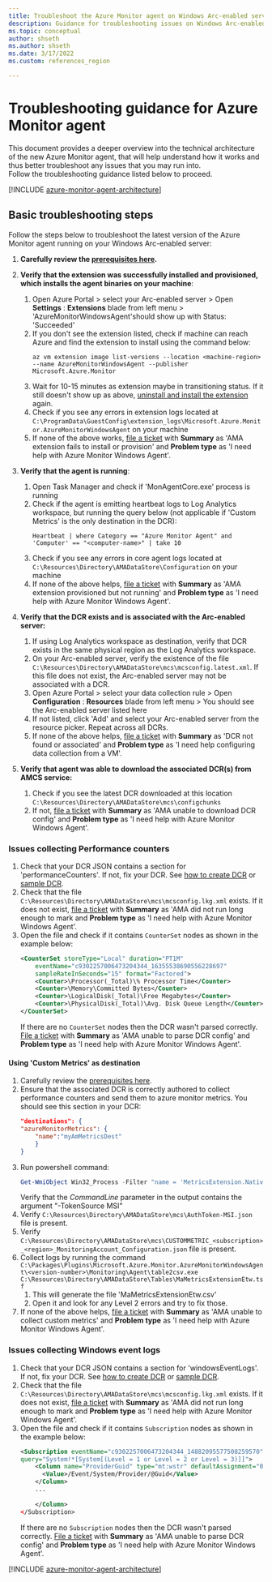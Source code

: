 ```yaml
---
title: Troubleshoot the Azure Monitor agent on Windows Arc-enabled server
description: Guidance for troubleshooting issues on Windows Arc-enabled server with Azure Monitor agent and Data Collection Rules.
ms.topic: conceptual
author: shseth
ms.author: shseth
ms.date: 3/17/2022
ms.custom: references_region

---
```


# Troubleshooting guidance for Azure Monitor agent
This document provides a deeper overview into the technical architecture of the new Azure Monitor agent, that will help understand how it works and thus better troubleshoot any issues that you may run into.  
Follow the troubleshooting guidance listed below to proceed.

[!INCLUDE [azure-monitor-agent-architecture](../../../includes/azure-monitor-agent/azure-monitor-agent-architecture-include.md)]


## Basic troubleshooting steps 
Follow the steps below to troubleshoot the latest version of the Azure Monitor agent running on your Windows Arc-enabled server:

1. **Carefully review the [prerequisites here](./azure-monitor-agent-manage.md#prerequisites).**  

2. **Verify that the extension was successfully installed and provisioned, which installs the agent binaries on your machine**:  
	1. Open Azure Portal > select your Arc-enabled server > Open **Settings** : **Extensions** blade from left menu > 'AzureMonitorWindowsAgent'should show up with Status: 'Succeeded'  
	2. If you don't see the extension listed, check if machine can reach Azure and find the extension to install using the command below:  
		```azurecli
		az vm extension image list-versions --location <machine-region> --name AzureMonitorWindowsAgent --publisher Microsoft.Azure.Monitor
		```  
	3. Wait for 10-15 minutes as extension maybe in transitioning status. If it still doesn't show up as above, [uninstall and install the extension](./azure-monitor-agent-manage.md) again.   
	4. Check if you see any errors in extension logs located at `C:\ProgramData\GuestConfig\extension_logs\Microsoft.Azure.Monitor.AzureMonitorWindowsAgent` on your machine  
	5. If none of the above works, [file a ticket](#file-a-ticket) with **Summary** as 'AMA extension fails to install or provision' and **Problem type** as 'I need help with Azure Monitor Windows Agent'.  
	
3. **Verify that the agent is running**:  
	1. Open Task Manager and check if 'MonAgentCore.exe' process is running  
	2. Check if the agent is emitting heartbeat logs to Log Analytics workspace, but running the query below (not applicable if 'Custom Metrics' is the only destination in the DCR):
		```Kusto
		Heartbeat | where Category == "Azure Monitor Agent" and 'Computer' == "<computer-name>" | take 10
		```	
	3. Check if you see any errors in core agent logs located at `C:\Resources\Directory\AMADataStore\Configuration` on your machine  
	4. If none of the above helps, [file a ticket](#file-a-ticket) with **Summary** as 'AMA extension provisioned but not running' and **Problem type** as 'I need help with Azure Monitor Windows Agent'.   
	
4. **Verify that the DCR exists and is associated with the Arc-enabled server:**  
	1. If using Log Analytics workspace as destination, verify that DCR exists in the same physical region as the Log Analytics workspace.  
	2. On your Arc-enabled server, verify the existence of the file `C:\Resources\Directory\AMADataStore\mcs\mcsconfig.latest.xml`. If this file does not exist, the Arc-enabled server may not be associated with a DCR. 
	3. Open Azure Portal > select your data collection rule > Open **Configuration** : **Resources** blade from left menu > You should see the Arc-enabled server listed here  
	4. If not listed, click 'Add' and select your Arc-enabled server from the resource picker. Repeat across all DCRs.
	5. If none of the above helps, [file a ticket](#file-a-ticket) with **Summary** as 'DCR not found or associated' and **Problem type** as 'I need help configuring data collection from a VM'.

5. **Verify that agent was able to download the associated DCR(s) from AMCS service:**  
	1. Check if you see the latest DCR downloaded at this location `C:\Resources\Directory\AMADataStore\mcs\configchunks` 
	2. If not, [file a ticket](#file-a-ticket) with **Summary** as 'AMA unable to download DCR config' and **Problem type** as 'I need help with Azure Monitor Windows Agent'.   

### Issues collecting Performance counters
1. Check that your DCR JSON contains a section for 'performanceCounters'. If not, fix your DCR. See [how to create DCR](./data-collection-rule-azure-monitor-agent.md) or [sample DCR](./data-collection-rule-sample-agent.md).
2. Check that the file `C:\Resources\Directory\AMADataStore\mcs\mcsconfig.lkg.xml` exists. If it does not exist, [file a ticket](#file-a-ticket) with **Summary** as 'AMA did not run long enough to mark and **Problem type** as 'I need help with Azure Monitor Windows Agent'.
3. Open the file and check if it contains `CounterSet` nodes as shown in the example below:
	```xml
	<CounterSet storeType="Local" duration="PT1M" 
        eventName="c9302257006473204344_16355538690556228697" 
        sampleRateInSeconds="15" format="Factored">
        <Counter>\Processor(_Total)\% Processor Time</Counter>
        <Counter>\Memory\Committed Bytes</Counter>
        <Counter>\LogicalDisk(_Total)\Free Megabytes</Counter>
        <Counter>\PhysicalDisk(_Total)\Avg. Disk Queue Length</Counter>
    </CounterSet>
	```
	If there are no `CounterSet` nodes then the DCR wasn't parsed correctly. [File a ticket](#file-a-ticket) with **Summary** as 'AMA unable to parse DCR config' and **Problem type** as 'I need help with Azure Monitor Windows Agent'. 



#### Using 'Custom Metrics' as destination
1. Carefully review the [prerequisites here](./azure-monitor-agent-manage.md#prerequisites).  
2. Ensure that the associated DCR is correctly authored to collect performance counters and send them to azure monitor metrics. You should see this section in your DCR:
	```json
	"destinations": {  
	"azureMonitorMetrics": {  
		"name":"myAmMetricsDest" 
		} 
	}
	```
3. Run powershell command:
	```powershell
	Get-WmiObject Win32_Process -Filter "name = 'MetricsExtension.Native.exe'" | select Name,ExecutablePath,CommandLine | Format-List
	```
	Verify that the *CommandLine* parameter in the output contains the argument "-TokenSource MSI"
4. Verify `C:\Resources\Directory\AMADataStore\mcs\AuthToken-MSI.json` file is present.
5. Verify `C:\Resources\Directory\AMADataStore\mcs\CUSTOMMETRIC_<subscription>_<region>_MonitoringAccount_Configuration.json` file is present.
6. Collect logs by running the command `C:\Packages\Plugins\Microsoft.Azure.Monitor.AzureMonitorWindowsAgent\<version-number>\Monitoring\Agent\table2csv.exe C:\Resources\Directory\AMADataStore\Tables\MaMetricsExtensionEtw.tsf`
	1. This will generate the file 'MaMetricsExtensionEtw.csv'
	2. Open it and look for any Level 2 errors and try to fix those.
7. If none of the above helps, [file a ticket](#file-a-ticket) with **Summary** as 'AMA unable to collect custom metrics' and **Problem type** as 'I need help with Azure Monitor Windows Agent'.

### Issues collecting Windows event logs
1. Check that your DCR JSON contains a section for 'windowsEventLogs'. If not, fix your DCR. See [how to create DCR](./data-collection-rule-azure-monitor-agent.md) or [sample DCR](./data-collection-rule-sample-agent.md).
2. Check that the file `C:\Resources\Directory\AMADataStore\mcs\mcsconfig.lkg.xml` exists. If it does not exist, [file a ticket](#file-a-ticket) with **Summary** as 'AMA did not run long enough to mark and **Problem type** as 'I need help with Azure Monitor Windows Agent'.
3. Open the file and check if it contains `Subscription` nodes as shown in the example below:
	```xml
	<Subscription eventName="c9302257006473204344_14882095577508259570" 
    query="System!*[System[(Level = 1 or Level = 2 or Level = 3)]]">
        <Column name="ProviderGuid" type="mt:wstr" defaultAssignment="00000000-0000-0000-0000-000000000000">
          <Value>/Event/System/Provider/@Guid</Value>
        </Column>
		...
		
        </Column>
    </Subscription>
	```
	If there are no `Subscription` nodes then the DCR wasn't parsed correctly. [File a ticket](#file-a-ticket) with **Summary** as 'AMA unable to parse DCR config' and **Problem type** as 'I need help with Azure Monitor Windows Agent'. 

[!INCLUDE [azure-monitor-agent-architecture](../../../includes/azure-monitor-agent/azure-monitor-agent-file-a-ticket.md)]
